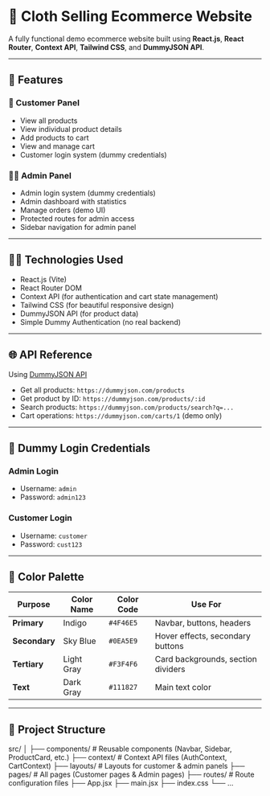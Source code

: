 # 🛒 Cloth Selling Ecommerce Website

A fully functional demo ecommerce website built using **React.js**, **React Router**, **Context API**, **Tailwind CSS**, and **DummyJSON API**.

---

## 🚀 Features

### 👨 Customer Panel

- View all products
- View individual product details
- Add products to cart
- View and manage cart
- Customer login system (dummy credentials)

### 👩‍💼 Admin Panel

- Admin login system (dummy credentials)
- Admin dashboard with statistics
- Manage orders (demo UI)
- Protected routes for admin access
- Sidebar navigation for admin panel

---

## 🧑‍💻 Technologies Used

- React.js (Vite)
- React Router DOM
- Context API (for authentication and cart state management)
- Tailwind CSS (for beautiful responsive design)
- DummyJSON API (for product data)
- Simple Dummy Authentication (no real backend)

---

## 🌐 API Reference

Using [DummyJSON API](https://dummyjson.com/)

- Get all products: `https://dummyjson.com/products`
- Get product by ID: `https://dummyjson.com/products/:id`
- Search products: `https://dummyjson.com/products/search?q=...`
- Cart operations: `https://dummyjson.com/carts/1` (demo only)

---

## 🔐 Dummy Login Credentials

### Admin Login

- Username: `admin`
- Password: `admin123`

### Customer Login

- Username: `customer`
- Password: `cust123`

---

## 🎨 Color Palette

| Purpose       | Color Name | Color Code | Use For                            |
| ------------- | ---------- | ---------- | ---------------------------------- |
| **Primary**   | Indigo     | `#4F46E5`  | Navbar, buttons, headers           |
| **Secondary** | Sky Blue   | `#0EA5E9`  | Hover effects, secondary buttons   |
| **Tertiary**  | Light Gray | `#F3F4F6`  | Card backgrounds, section dividers |
| **Text**      | Dark Gray  | `#111827`  | Main text color                    |

---

## 📂 Project Structure

src/
│
├── components/ # Reusable components (Navbar, Sidebar, ProductCard, etc.)
├── context/ # Context API files (AuthContext, CartContext)
├── layouts/ # Layouts for customer & admin panels
├── pages/ # All pages (Customer pages & Admin pages)
├── routes/ # Route configuration files
├── App.jsx
├── main.jsx
├── index.css
└── ...

